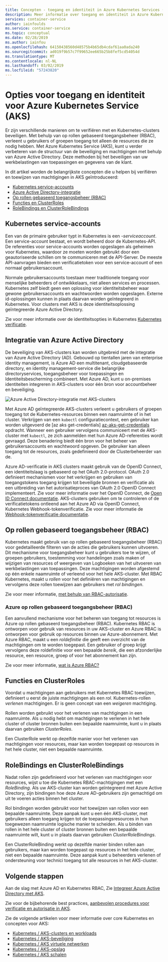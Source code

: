 ```yaml
---
title: Concepten - toegang en identiteit in Azure Kubernetes Services (AKS)
description: Meer informatie over toegang en identiteit in Azure Kubernetes Service (AKS), met inbegrip van Azure Active Directory-integratie, Kubernetes-op rollen gebaseerd toegangsbeheer (RBAC), en rollen en -bindingen.
services: container-service
author: iainfoulds
ms.service: container-service
ms.topic: conceptual
ms.date: 02/28/2019
ms.author: iainfou
ms.openlocfilehash: 64150438560d48575b4b65db4cdaf61aa0ada240
ms.sourcegitcommit: ad019f9b57c7f99652ee665b25b8fef5cd54054d
ms.translationtype: MT
ms.contentlocale: nl-NL
ms.lasthandoff: 03/02/2019
ms.locfileid: "57243820"
---
```

# <a name="access-and-identity-options-for-azure-kubernetes-service-aks"></a>Opties voor toegang en identiteit voor Azure Kubernetes Service (AKS)

Er zijn verschillende manieren om te verifiëren met en Kubernetes-clusters beveiligen. Met behulp van op rollen gebaseerd toegangsbeheer (RBAC), verleent u gebruikers of groepen toegang tot alleen de resources die ze nodig hebben. Met Azure Kubernetes Service (AKS), kunt u verder verbeteren van de structuur van de beveiliging en machtigingen met behulp van Azure Active Directory. Deze methoden bij het beveiligen van uw werkbelastingen van toepassingen en gegevens van de klant.

In dit artikel worden de belangrijkste concepten die u helpen bij verifiëren en toewijzen van machtigingen in AKS geïntroduceerd:

- [Kubernetes service-accounts](#kubernetes-service-accounts)
- [Azure Active Directory-integratie](#azure-active-directory-integration)
- [Op rollen gebaseerd toegangsbeheer (RBAC)](#role-based-access-controls-rbac)
- [Functies en ClusterRoles](#roles-and-clusterroles)
- [RoleBindings en ClusterRoleBindings](#rolebindings-and-clusterrolebindings)

## <a name="kubernetes-service-accounts"></a>Kubernetes service-accounts

Een van de primaire gebruiker typt in Kubernetes is een *-serviceaccount*. Een service-account bestaat, en wordt beheerd door de Kubernetes-API. De referenties voor service-accounts worden opgeslagen als geheimen voor Kubernetes, waardoor ze moeten worden gebruikt door een geautoriseerde schillen om te communiceren met de API-Server. De meeste API-aanvragen bieden een verificatietoken voor een service-account of een normaal gebruikersaccount.

Normale gebruikersaccounts toestaan meer traditionele toegang voor menselijke beheerders of ontwikkelaars, niet alleen services en processen. Kubernetes zelf biedt geen een oplossing voor identiteitsbeheer waar gewone gebruikersaccounts en wachtwoorden worden opgeslagen. Externe id-oplossingen kunnen in plaats daarvan worden geïntegreerd in Kubernetes. Voor clusters met AKS is deze identiteitsoplossing geïntegreerde Azure Active Directory.

Zie voor meer informatie over de identiteitsopties in Kubernetes [Kubernetes verificatie][kubernetes-authentication].

## <a name="azure-active-directory-integration"></a>Integratie van Azure Active Directory

De beveiliging van AKS-clusters kan worden uitgebreid met de integratie van Azure Active Directory (AD). Gebouwd op tientallen jaren van enterprise identity management, is Azure AD een multitenant, cloudgebaseerde directory, en identity management-service die belangrijke directoryservices, toegangsbeheer voor toepassingen en Identiteitsbescherming combineert. Met Azure AD, kunt u on-premises identiteiten integreren in AKS-clusters voor één bron voor accountbeheer en beveiliging.

![Azure Active Directory-integratie met AKS-clusters](media/concepts-identity/aad-integration.png)

Met Azure AD geïntegreerde AKS-clusters verleent u gebruikers of groepen toegang tot de Kubernetes-resources binnen een naamruimte of in het cluster. Verkrijgen van een `kubectl` configuratiecontext, een gebruiker kan worden uitgevoerd de [az aks get-credentials] [ az-aks-get-credentials] opdracht. Wanneer een gebruiker vervolgens communiceert met de AKS-cluster met `kubectl`, ze zich aanmelden met hun Azure AD-referenties wordt gevraagd. Deze benadering biedt één bron voor het beheer van gebruikersaccounts en wachtwoord opgeven. De gebruiker kan alleen toegang tot de resources, zoals gedefinieerd door de Clusterbeheerder van de.

Azure AD-verificatie in AKS clusters maakt gebruik van de OpenID Connect, een identiteitslaag is gebaseerd op het OAuth 2.0-protocol. OAuth 2.0 definieert mechanismen voor het verkrijgen en gebruiken van toegangstokens toegang krijgen tot beveiligde bronnen en verificatie als een uitbreiding van het autorisatieproces van OAuth 2.0 OpenID Connect implementeert. Zie voor meer informatie over het OpenID Connect, de [Open ID Connect documentatie][openid-connect]. AKS-clusters gebruiken om te controleren of de verificatietokens ontleend aan het Azure AD via OpenID Connect, Kubernetes Webhook-tokenverificatie. Zie voor meer informatie de [Webhook-tokenverificatie documentatie][webhook-token-docs].

## <a name="role-based-access-controls-rbac"></a>Op rollen gebaseerd toegangsbeheer (RBAC)

Kubernetes maakt gebruik van op rollen gebaseerd toegangsbeheer (RBAC) voor gedetailleerde filteren van de acties die gebruikers kunnen uitvoeren. Dit mechanisme voor toegangsbeheer kunt u gebruikers toe te wijzen, of groepen gebruikers, toestemming voor handelingen zoals maken of wijzigen van resources of weergeven van Logboeken van het uitvoeren van werkbelastingen van toepassingen. Deze machtigingen worden afgestemd op één enkele naamruimte of verleend voor het hele AKS-cluster. Met RBAC Kubernetes, maakt u *rollen* voor het definiëren van machtigingen en vervolgens deze rollen toewijzen aan gebruikers met *rol bindingen*.

Zie voor meer informatie, [met behulp van RBAC-autorisatie][kubernetes-rbac].

### <a name="azure-role-based-access-controls-rbac"></a>Azure op rollen gebaseerd toegangsbeheer (RBAC)
Een aanvullend mechanisme voor het beheren van toegang tot resources is Azure op rollen gebaseerd toegangsbeheer (RBAC). Kubernetes RBAC is ontworpen voor gebruik van resources in uw AKS-cluster en Azure RBAC is ontworpen voor gebruik op resources binnen uw Azure-abonnement. Met Azure RBAC, maakt u een *roldefinitie* die geeft een overzicht van de machtigingen om te worden toegepast. Een gebruiker of groep krijgt vervolgens deze roldefinitie voor een bepaalde *bereik*, die een afzonderlijke resource, een resource, groep of voor het abonnement kan zijn.

Zie voor meer informatie, [wat is Azure RBAC?][azure-rbac]

## <a name="roles-and-clusterroles"></a>Functies en ClusterRoles

Voordat u machtigingen aan gebruikers met Kubernetes RBAC toewijzen, definieert u eerst de juiste machtigingen als een *rol*. Kubernetes-rollen *verlenen* machtigingen. Er is geen concept van een *weigeren* machtiging.

Rollen worden gebruikt voor het verlenen van machtigingen in een naamruimte. Als u nodig hebt om machtigingen te verlenen in het hele cluster of cluster bronnen buiten een bepaalde naamruimte, kunt u in plaats daarvan gebruiken *ClusterRoles*.

Een ClusterRole werkt op dezelfde manier voor het verlenen van machtigingen voor resources, maar kan worden toegepast op resources in het hele cluster, niet een bepaalde naamruimte.

## <a name="rolebindings-and-clusterrolebindings"></a>RoleBindings en ClusterRoleBindings

Nadat rollen zijn gedefinieerd voor het verlenen van machtigingen voor resources, wijst u toe die Kubernetes RBAC-machtigingen met een *RoleBinding*. Als uw AKS-cluster kan worden geïntegreerd met Azure Active Directory, zijn bindingen hoe deze Azure AD-gebruikers zijn gemachtigd om uit te voeren acties binnen het cluster.

Rol bindingen worden gebruikt voor het toewijzen van rollen voor een bepaalde naamruimte. Deze aanpak kunt u een één AKS-cluster, met gebruikers alleen toegang krijgen tot de toepassingsresources in hun toegewezen naamruimte logische manier te scheiden. Als u binden van rollen in het hele cluster of cluster bronnen buiten een bepaalde naamruimte wilt, kunt u in plaats daarvan gebruiken *ClusterRoleBindings*.

Een ClusterRoleBinding werkt op dezelfde manier binden rollen aan gebruikers, maar kan worden toegepast op resources in het hele cluster, niet een bepaalde naamruimte. Deze aanpak kunt u beheerders verlenen of ondersteuning voor technici toegang tot alle resources in het AKS-cluster.

## <a name="next-steps"></a>Volgende stappen

Aan de slag met Azure AD en Kubernetes RBAC, Zie [Integreer Azure Active Directory met AKS][aks-aad].

Zie voor de bijbehorende best practices, [aanbevolen procedures voor verificatie en autorisatie in AKS][operator-best-practices-identity].

Zie de volgende artikelen voor meer informatie over core Kubernetes en concepten voor AKS:

- [Kubernetes / AKS-clusters en workloads][aks-concepts-clusters-workloads]
- [Kubernetes / AKS-beveiliging][aks-concepts-security]
- [Kubernetes / AKS virtuele netwerken][aks-concepts-network]
- [Kubernetes / AKS-opslag][aks-concepts-storage]
- [Kubernetes / AKS schalen][aks-concepts-scale]

<!-- LINKS - External -->
[kubernetes-authentication]: https://kubernetes.io/docs/reference/access-authn-authz/authentication
[webhook-token-docs]: https://kubernetes.io/docs/reference/access-authn-authz/authentication/#webhook-token-authentication
[kubernetes-rbac]: https://kubernetes.io/docs/reference/access-authn-authz/rbac/

<!-- LINKS - Internal -->
[openid-connect]: ../active-directory/develop/v1-protocols-openid-connect-code.md
[az-aks-get-credentials]: /cli/azure/aks#az-aks-get-credentials
[azure-rbac]: ../role-based-access-control/overview.md
[aks-aad]: aad-integration.md
[aks-concepts-clusters-workloads]: concepts-clusters-workloads.md
[aks-concepts-security]: concepts-security.md
[aks-concepts-scale]: concepts-scale.md
[aks-concepts-storage]: concepts-storage.md
[aks-concepts-network]: concepts-network.md
[operator-best-practices-identity]: operator-best-practices-identity.md
